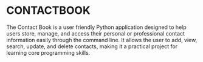# CONTACTBOOK
The Contact Book is a user friendly Python application designed to help users store, manage, and access their personal or professional contact information easily through the command line. It allows the user to add, view, search, update, and delete contacts, making it a practical project for learning core programming skills.
